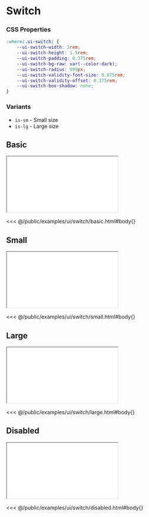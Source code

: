 # Switch

### CSS Properties

```css
:where(.ui-switch) {
    --ui-switch-width: 3rem;
    --ui-switch-height: 1.5rem;
    --ui-switch-padding: 0.375rem;
    --ui-switch-bg-raw: var(--color-dark);
    --ui-switch-radius: 999px;
    --ui-switch-validity-font-size: 0.875rem;
    --ui-switch-validity-offset: 0.375rem;
    --ui-switch-box-shadow: none;
}
```

### Variants

* `is-sm` - Small size
* `is-lg` - Large size

## Basic

<iframe onload="this.style.visibility = 'visible';" src="/examples/ui/switch/basic.html"></iframe>

<<< @/public/examples/ui/switch/basic.html#body{}

## Small

<iframe onload="this.style.visibility = 'visible';" src="/examples/ui/switch/small.html"></iframe>

<<< @/public/examples/ui/switch/small.html#body{}

## Large

<iframe onload="this.style.visibility = 'visible';" src="/examples/ui/switch/large.html"></iframe>

<<< @/public/examples/ui/switch/large.html#body{}

## Disabled

<iframe onload="this.style.visibility = 'visible';" src="/examples/ui/switch/disabled.html"></iframe>

<<< @/public/examples/ui/switch/disabled.html#body{}
